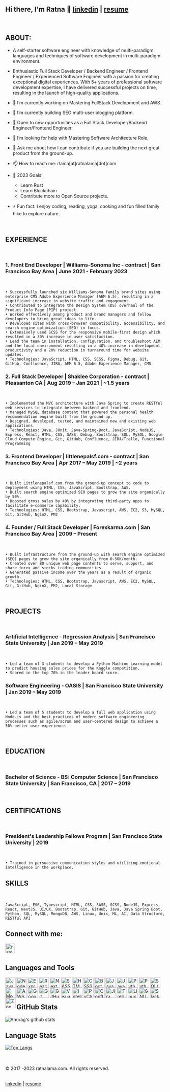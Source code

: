 ## Hi there, I'm Ratna 👋 [linkedin] | [resume]

<br>

## ABOUT:

- A self-starter software engineer with knowledge of multi-paradigm languages and techniques
  of software development in multi-paradigm environment.

- Enthusiastic Full Stack Developer / Backend Engineer / Frontend Engineer / Experienced Software Engineer with a passion for creating exceptional digital experiences. With 5+ years of professional software development expertise, I have delivered successful projects on time, resulting in the launch of high-quality applications.

- 🔭 I’m currently working on Mastering FullStack Development and AWS.
- 🌱 I’m currently building SEO multi-user blogging platform.
- 👯 Open to new opportunities as a Full Stack Developer/Backend Engineer/Frontend Engineer.
- 🤔 I’m looking for help with Mastering Software Architecture Role.
- 💬 Ask me about how I can contribute if you are building the next great product from the ground-up.
- 📫 How to reach me: rlama[at]ratnalama[dot]com
- 🥅 2023 Goals:
  - Learn Rust
  - Learn Blockchain
  - Contribute more to Open Source projects.
- ⚡ Fun fact: I enjoy coding, reading, yoga, cooking and fun filled family hike to explore nature.
  <br>

<br>

## EXPERIENCE

<br>

### 1. Front End Developer | Williams-Sonoma Inc - contract | San Francisco Bay Area | June 2021 - February 2023

<br>

```
• Successfully launched six Williams-Sonoma family brand sites using enterprise CMS Adobe Experience Manager (AEM 6.5), resulting in a  significant increase in website traffic and engagement.
• Contributed to integrate the Design System (DS) overhaul of the Product Info Page (PIP) project.
• Worked effectively among product and brand managers and fellow developers to bring great ideas to life.
• Developed sites with cross-browser compatibility, accessibility, and search engine optimization (SEO) in focus.
• Extensively used SCSS for the responsive mobile-first design which resulted in a 30% increase in user satisfaction.
• Lead the team in installation, configuration, and troubleshoot AEM and the local environment resulting in a 40% increase in development productivity and a 20% reduction in turnaround time for website updates.
• Technologies: JavaScript, HTML, CSS, SCSS, Figma, Debug, Git, GitHub, Confluence, JIRA, AEM 6.5, Adobe Experience Manager, CMS
```

### 2. Full Stack Developer | Shaklee Corporation - contract | Pleasanton CA | Aug 2019 – Jan 2021 | ~1.5 years

<br>

```
• Implemented the MVC architecture with Java Spring to create RESTful web services to integrate between backend and frontend.
• Managed MySQL database content that powered the personal health recommendation engine built from the ground up.
• Designed, developed, tested, and maintained new and existing web applications.
• Technologies: Java, JUnit, Java-Spring-Boot, JavaScript, NodeJS, Express, React, HTML, CSS, SASS, Debug, Bootstrap, SQL, MySQL, Google Cloud Compute Engine, Git, GitHub, Confluence, JIRA/Trello, Functional Programming
```

### 3. Frontend Developer | littlenepalsf.com - contract | San Francisco Bay Area | Apr 2017 – May 2019 | ~2 years

<br>

```
• Built Littlenepalsf.com from the ground-up concept to code to deployment using HTML, CSS, JavaScript, Bootstrap, AWS.
• Built search engine optimized SEO pages to grow the site organically by 50%.
• Boosted gross sales by 40% by integrating third-party apps to facilitate e-commerce capability.
• Technologies: HTML, CSS, Bootstrap, Javascript, AWS, EC2, S3, MySQL, Git, GitHub, NginX, PM2
```

### 4. Founder / Full Stack Developer | Forexkarma.com | San Francisco Bay Area | 2009 – Present

<br>

```
• Built infrastructure from the ground-up with search engine optimized (SEO) pages to grow the site organically from 0-50K/month.
• Created over 80 unique web page contents to serve, support, and share forex and stocks trading communities.
• Generated passive income over the years as a result of organic growth.
• Technologies: HTML, CSS, Bootstrap, Javascript, AWS, EC2, MySQL, Git, GitHub, NginX, PM2, Local Storage

```

<br>

## PROJECTS

<br>

### Artificial Intelligence - Regression Analysis | San Francisco State University | Jan 2019 – May 2019

<br>

```
• Led a team of 3 students to develop a Python Machine Learning model to predict housing sales prices for the Kaggle competition.
• Scored in the top 70% in the leader board score.
```

### Software Engineering - OASIS | San Francisco State University | Jan 2019 – May 2019

<br>

```
• Led a team of 5 students to develop a full web application using Node.js and the best practices of modern software engineering processes such as agile/scrum and user-centered design to achieve a 50% better user experience.
```

<br>

## EDUCATION

<br>

### Bachelor of Science - BS: Computer Science | San Francisco State University | San Francisco, CA | 2017 – 2019

<br>

## CERTIFICATIONS

<br>

### President's Leadership Fellows Program | San Francisco State University | 2019

<br>

```
• Trained in persuasive communication styles and utilizing emotional intelligence in the workplace.
```

## SKILLS

<br>

```
JavaScript, ES6, Typescript, HTML, CSS, SASS, SCSS, NodeJS, Express, React, NextJS, UI/UX, Bootstrap, Git, GitHub, Java, Java Spring Boot, Python, SQL, MySQL, MongoDB, AWS, Linux, Unix, ML, AI, Data Structure, RESTful API
```

## Connect with me:

<!-- [<img align="left" alt="ratnalama.com" width="30px" src="https://raw.githubusercontent.com/iconic/open-iconic/master/svg/globe.svg" />][website] -->

[<img align="left" alt="ratna-lama-linkedin" width="30px" src="https://cdn.jsdelivr.net/npm/simple-icons@v3/icons/linkedin.svg" />][linkedin]

<br /> <br />

## Languages and Tools

<img align="left" alt="JavaScript" height="32" width="32" src="https://cdn.jsdelivr.net/npm/simple-icons@v4/icons/javascript.svg" />
<img align="left" alt="NodeJS" height="32" width="32" src="https://cdn.jsdelivr.net/npm/simple-icons@v4/icons/node-dot-js.svg" />
<img align="left" alt="Express" height="32" width="32" src="https://cdn.jsdelivr.net/npm/simple-icons@v4/icons/express.svg" />
<img align="left" alt="React" height="32" width="32" src="https://cdn.jsdelivr.net/npm/simple-icons@v4/icons/react.svg" />
<img align="left" alt="NextJs" height="32" width="32" src="https://cdn.jsdelivr.net/npm/simple-icons@v4/icons/next-dot-js.svg" />
<img align="left" alt="SASS/SCSS" height="32" width="32" src="https://cdn.jsdelivr.net/npm/simple-icons@v4/icons/sass.svg" />
<img align="left" alt="HTML5" height="32" width="32" src="https://cdn.jsdelivr.net/npm/simple-icons@v4/icons/html5.svg" />
<img align="left" alt="CSS3" height="32" width="32" src="https://cdn.jsdelivr.net/npm/simple-icons@v4/icons/css3.svg" />
<img align="left" alt="Bootstrap" height="32" width="32" src="https://cdn.jsdelivr.net/npm/simple-icons@v4/icons/bootstrap.svg" />
<img align="left" alt="Java" height="32" width="32" src="https://cdn.jsdelivr.net/npm/simple-icons@v4/icons/java.svg" />
<img align="left" alt="Java Spring Boot" height="32" width="32" src="https://cdn.jsdelivr.net/npm/simple-icons@v4/icons/spring.svg" />
<img align="left" alt="Python" height="32" width="32" src="https://cdn.jsdelivr.net/npm/simple-icons@v4/icons/python.svg" />
<img align="left" alt="Python Flask" height="32" width="32" src="https://cdn.jsdelivr.net/npm/simple-icons@v4/icons/flask.svg" />
<img align="left" alt="SQL/MySQL" height="32" width="32" src="https://cdn.jsdelivr.net/npm/simple-icons@v4/icons/mysql.svg" />
<img align="left" alt="MongoDB" height="32" width="32" src="https://cdn.jsdelivr.net/npm/simple-icons@v4/icons/mongodb.svg" />
<img align="left" alt="AWS" height="32" width="32" src="https://cdn.jsdelivr.net/npm/simple-icons@v4/icons/amazonaws.svg" />
<img align="left" alt="Google Cloud Platform" height="32" width="32" src="https://cdn.jsdelivr.net/npm/simple-icons@v4/icons/googlecloud.svg" />
<img align="left" alt="Git" height="32" width="32" src="https://cdn.jsdelivr.net/npm/simple-icons@v4/icons/git.svg" />
<img align="left" alt="GitHub" height="32" width="32" src="https://cdn.jsdelivr.net/npm/simple-icons@v4/icons/github.svg" />
<img align="left" alt="VisualStudioCode" height="32" width="32" src="https://cdn.jsdelivr.net/npm/simple-icons@v4/icons/visualstudiocode.svg" />
<img align="left" alt="IntelliJIdea" height="32" width="32" src="https://cdn.jsdelivr.net/npm/simple-icons@v4/icons/intellijidea.svg" />
<img align="left" alt="PyCharm" height="32" width="32" src="https://cdn.jsdelivr.net/npm/simple-icons@v4/icons/pycharm.svg" />
<img align="left" alt="Confluence" height="32" width="32" src="https://cdn.jsdelivr.net/npm/simple-icons@v4/icons/confluence.svg" />
<img align="left" alt="Jira" height="32" width="32" src="https://cdn.jsdelivr.net/npm/simple-icons@v4/icons/jira.svg" />
<img align="left" alt="Trello" height="32" width="32" src="https://cdn.jsdelivr.net/npm/simple-icons@v4/icons/trello.svg" />
<img align="left" alt="Linux" height="32" width="32" src="https://cdn.jsdelivr.net/npm/simple-icons@v4/icons/linux.svg" />
<img align="left" alt="GNU Bash" height="32" width="32" src="https://cdn.jsdelivr.net/npm/simple-icons@v4/icons/gnubash.svg" />
<img align="left" alt="Slack" height="32" width="32" src="https://cdn.jsdelivr.net/npm/simple-icons@v4/icons/slack.svg" />
<img align="left" alt="Zoom" height="32" width="32" src="https://cdn.jsdelivr.net/npm/simple-icons@v4/icons/zoom.svg" />

<br /><br /><br />

## GitHub Stats

![Anurag's github stats](https://github-readme-stats.vercel.app/api?username=rlama7&show_icons=true&theme=tokyonight&count_private=true&show_icons=true)

## Language Stats

[![Top Langs](https://github-readme-stats.vercel.app/api/top-langs/?username=rlama7&langs_count=10&layout=compact)](https://github.com/anuraghazra/github-readme-stats)

<!-- ## Footer -->

<br />
<br	/>
© 2017 -2023 ratnalama.com. All rights reserved.

<br />
<br />

<!-- [website] | [linkedin] | [resume] -->

[linkedin] | [resume]

<!-- LINKs -->

<!-- [website]: https://ratnalama.com -->

[linkedin]: https://www.linkedin.com/in/ratna-lama/
[resume]: app.rezi.ai/s/sZXpwKMnUpBBdZRT9y2d
